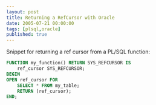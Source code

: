 ```yaml
---
layout: post
title: Returning a RefCursor with Oracle
date: 2005-07-21 00:00:00
tags: [plsql,oracle]
published: true
---
```


Snippet for returning a ref cursor from a PL/SQL function:

```sql
FUNCTION my_function() RETURN SYS_REFCURSOR IS
	ref_cursor SYS_REFCURSOR;
BEGIN
OPEN ref_cursor FOR
	SELECT * FROM my_table;
	RETURN (ref_cursor);
END;
```
  
